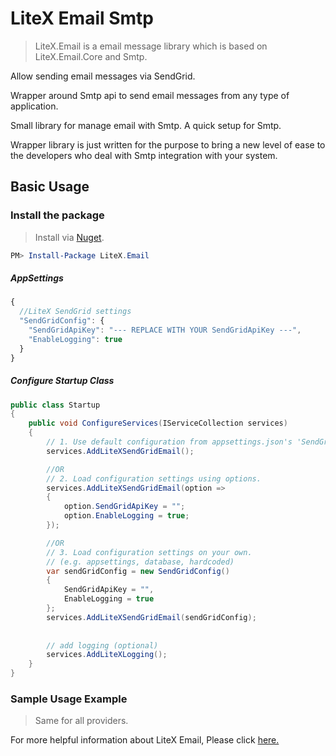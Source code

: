 # LiteX Email Smtp
> LiteX.Email is a email message library which is based on LiteX.Email.Core and Smtp.

Allow sending email messages via SendGrid.

Wrapper around Smtp api to send email messages from any type of application.

Small library for manage email with Smtp. A quick setup for Smtp.

Wrapper library is just written for the purpose to bring a new level of ease to the developers who deal with Smtp integration with your system.

## Basic Usage


### Install the package

> Install via [Nuget](https://www.nuget.org/packages/LiteX.Email/).

```Powershell
PM> Install-Package LiteX.Email
```

##### AppSettings
```js
{  
  //LiteX SendGrid settings
  "SendGridConfig": {
    "SendGridApiKey": "--- REPLACE WITH YOUR SendGridApiKey ---",
    "EnableLogging": true
  }
}
```

##### Configure Startup Class
```cs
public class Startup
{
    public void ConfigureServices(IServiceCollection services)
    {
        // 1. Use default configuration from appsettings.json's 'SendGridConfig'
        services.AddLiteXSendGridEmail();

        //OR
        // 2. Load configuration settings using options.
        services.AddLiteXSendGridEmail(option =>
        {
            option.SendGridApiKey = "";
            option.EnableLogging = true;
        });

        //OR
        // 3. Load configuration settings on your own.
        // (e.g. appsettings, database, hardcoded)
        var sendGridConfig = new SendGridConfig()
        {
            SendGridApiKey = "",
            EnableLogging = true
        };
        services.AddLiteXSendGridEmail(sendGridConfig);
        
        
        // add logging (optional)
        services.AddLiteXLogging();
    }
}
```

### Sample Usage Example
> Same for all providers. 

For more helpful information about LiteX Email, Please click [here.](https://github.com/a-patel/LiteXEmail/blob/master/README.md#step-3--use-in-controller-or-business-layer-memo)


